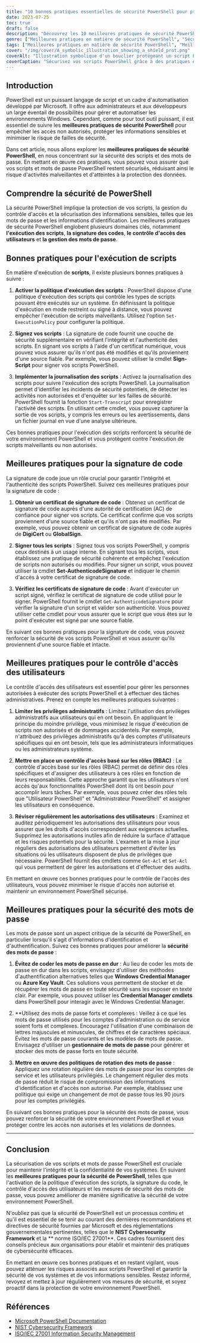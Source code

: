 ```yaml
---
title: "10 bonnes pratiques essentielles de sécurité PowerShell pour protéger vos scripts"
date: 2023-07-25
toc: true
draft: false
description: "Découvrez les 10 meilleures pratiques de sécurité PowerShell essentielles pour protéger vos scripts, vos mots de passe et vos informations sensibles. Renforcez la sécurité de votre environnement PowerShell et protégez-vous contre les accès non autorisés et les failles de sécurité potentielles."
genre: ["Meilleures pratiques en matière de sécurité PowerShell", "Sécurité des scripts", "Sécurité du mot de passe", "Sécurité informatique", "Cybersécurité", "Administration de Windows", "Automatisation", "Codage sécurisé", "Sécurité des réseaux", "Protection des données"]
tags: ["Meilleures pratiques en matière de sécurité PowerShell", "Meilleures pratiques en matière de sécurité des mots de passe PowerShell", "les meilleures pratiques pour sécuriser et utiliser PowerShell", "politique d'exécution des scripts", "signature du code", "le contrôle de l'accès des utilisateurs", "sécurité du mot de passe", "codage en dur des mots de passe", "des mots de passe forts", "politiques de rotation des mots de passe", "sauvegarde des scripts PowerShell", "protéger les mots de passe dans PowerShell", "gérer l'exécution des scripts dans PowerShell", "sécuriser les informations sensibles avec PowerShell", "renforcer la sécurité de PowerShell"]
cover: "/img/cover/A_symbolic_illustration_showing_a_shield_prot.png"
coverAlt: "Illustration symbolique d'un bouclier protégeant un script PowerShell."
coverCaption: "Sécurisez vos scripts PowerShell grâce à des pratiques de sécurité efficaces."
---
```


## Introduction

PowerShell est un puissant langage de script et un cadre d'automatisation développé par Microsoft. Il offre aux administrateurs et aux développeurs un large éventail de possibilités pour gérer et automatiser les environnements Windows. Cependant, comme pour tout outil puissant, il est essentiel de suivre les **meilleures pratiques de sécurité PowerShell** pour empêcher les accès non autorisés, protéger les informations sensibles et minimiser le risque de failles de sécurité.

Dans cet article, nous allons explorer les **meilleures pratiques de sécurité PowerShell**, en nous concentrant sur la sécurité des scripts et des mots de passe. En mettant en œuvre ces pratiques, vous pouvez vous assurer que vos scripts et mots de passe PowerShell restent sécurisés, réduisant ainsi le risque d'activités malveillantes et d'atteintes à la protection des données.

## Comprendre la sécurité de PowerShell

La sécurité PowerShell implique la protection de vos scripts, la gestion du contrôle d'accès et la sécurisation des informations sensibles, telles que les mots de passe et les informations d'identification. Les meilleures pratiques de sécurité PowerShell englobent plusieurs domaines clés, notamment **l'exécution des scripts**, **la signature des codes**, **le contrôle d'accès des utilisateurs** et **la gestion des mots de passe**.

## Bonnes pratiques pour l'exécution de scripts

En matière d'exécution de **scripts**, il existe plusieurs bonnes pratiques à suivre :

1. **Activer la politique d'exécution des scripts** : PowerShell dispose d'une politique d'exécution des scripts qui contrôle les types de scripts pouvant être exécutés sur un système. En définissant la politique d'exécution en mode restreint ou signé à distance, vous pouvez empêcher l'exécution de scripts malveillants. Utilisez l'option `Set-ExecutionPolicy` pour configurer la politique.

2. **Signez vos scripts** : La signature de code fournit une couche de sécurité supplémentaire en vérifiant l'intégrité et l'authenticité des scripts. En signant vos scripts à l'aide d'un certificat numérique, vous pouvez vous assurer qu'ils n'ont pas été modifiés et qu'ils proviennent d'une source fiable. Par exemple, vous pouvez utiliser la cmdlet **Sign-Script** pour signer vos scripts PowerShell.

3. **Implémenter la journalisation des scripts** : Activez la journalisation des scripts pour suivre l'exécution des scripts PowerShell. La journalisation permet d'identifier les incidents de sécurité potentiels, de détecter les activités non autorisées et d'enquêter sur les failles de sécurité. PowerShell fournit la fonction `Start-Transcript` pour enregistrer l'activité des scripts. En utilisant cette cmdlet, vous pouvez capturer la sortie de vos scripts, y compris les erreurs ou les avertissements, dans un fichier journal en vue d'une analyse ultérieure.

Ces bonnes pratiques pour l'exécution des scripts renforcent la sécurité de votre environnement PowerShell et vous protègent contre l'exécution de scripts malveillants ou non autorisés.

## Meilleures pratiques pour la signature de code

La signature de code joue un rôle crucial pour garantir l'intégrité et l'authenticité des scripts PowerShell. Suivez ces meilleures pratiques pour la signature de code :

1. **Obtenir un certificat de signature de code** : Obtenez un certificat de signature de code auprès d'une autorité de certification (AC) de confiance pour signer vos scripts. Ce certificat confirme que vos scripts proviennent d'une source fiable et qu'ils n'ont pas été modifiés. Par exemple, vous pouvez obtenir un certificat de signature de code auprès de **DigiCert** ou **GlobalSign**.

2. **Signer tous les scripts** : Signez tous vos scripts PowerShell, y compris ceux destinés à un usage interne. En signant tous les scripts, vous établissez une pratique de sécurité cohérente et empêchez l'exécution de scripts non autorisés ou modifiés. Pour signer un script, vous pouvez utiliser la cmdlet **Set-AuthenticodeSignature** et indiquer le chemin d'accès à votre certificat de signature de code.

3. **Vérifiez les certificats de signature de code** : Avant d'exécuter un script signé, vérifiez le certificat de signature de code utilisé pour le signer. PowerShell fournit le cmdlet `Get-AuthenticodeSignature` pour vérifier la signature d'un script et valider son authenticité. Vous pouvez utiliser cette cmdlet pour vous assurer que le script que vous êtes sur le point d'exécuter est signé par une source fiable.

En suivant ces bonnes pratiques pour la signature de code, vous pouvez renforcer la sécurité de vos scripts PowerShell et vous assurer qu'ils proviennent d'une source fiable et intacte.

## Meilleures pratiques pour le contrôle d'accès des utilisateurs

Le contrôle d'accès des utilisateurs est essentiel pour gérer les personnes autorisées à exécuter des scripts PowerShell et à effectuer des tâches administratives. Prenez en compte les meilleures pratiques suivantes :

1. **Limiter les privilèges administratifs** : Limitez l'utilisation des privilèges administratifs aux utilisateurs qui en ont besoin. En appliquant le principe du moindre privilège, vous minimisez le risque d'exécution de scripts non autorisés et de dommages accidentels. Par exemple, n'attribuez des privilèges administratifs qu'à des comptes d'utilisateurs spécifiques qui en ont besoin, tels que les administrateurs informatiques ou les administrateurs système.

2. **Mettre en place un contrôle d'accès basé sur les rôles (RBAC)** : Le contrôle d'accès basé sur les rôles (RBAC) permet de définir des rôles spécifiques et d'assigner des utilisateurs à ces rôles en fonction de leurs responsabilités. Cette approche garantit que les utilisateurs n'ont accès qu'aux fonctionnalités PowerShell dont ils ont besoin pour accomplir leurs tâches. Par exemple, vous pouvez créer des rôles tels que "Utilisateur PowerShell" et "Administrateur PowerShell" et assigner les utilisateurs en conséquence.

3. **Réviser régulièrement les autorisations des utilisateurs** : Examinez et auditez périodiquement les autorisations des utilisateurs pour vous assurer que les droits d'accès correspondent aux exigences actuelles. Supprimez les autorisations inutiles afin de réduire la surface d'attaque et les risques potentiels pour la sécurité. L'examen et la mise à jour réguliers des autorisations des utilisateurs permettent d'éviter les situations où les utilisateurs disposent de plus de privilèges que nécessaire. PowerShell fournit des cmdlets comme `Get-Acl` et `Set-Acl` qui vous permettent de gérer les autorisations et d'effectuer des audits.

En mettant en œuvre ces bonnes pratiques pour le contrôle de l'accès des utilisateurs, vous pouvez minimiser le risque d'accès non autorisé et maintenir un environnement PowerShell sécurisé.

## Meilleures pratiques pour la sécurité des mots de passe

Les mots de passe sont un aspect critique de la sécurité de PowerShell, en particulier lorsqu'il s'agit d'informations d'identification et d'authentification. Suivez ces bonnes pratiques pour améliorer la **sécurité des mots de passe** :

1. **Évitez de coder les mots de passe en dur** : Au lieu de coder les mots de passe en dur dans les scripts, envisagez d'utiliser des méthodes d'authentification alternatives telles que **Windows Credential Manager** ou **Azure Key Vault**. Ces solutions vous permettent de stocker et de récupérer les mots de passe en toute sécurité sans les exposer en texte clair. Par exemple, vous pouvez utiliser les **Credential Manager cmdlets** dans PowerShell pour interagir avec le Windows Credential Manager.

2. **Utilisez des mots de passe forts et complexes : Veillez à ce que les mots de passe utilisés pour les comptes d'administration ou de service soient forts et complexes. Encouragez l'utilisation d'une combinaison de lettres majuscules et minuscules, de chiffres et de caractères spéciaux. Évitez les mots de passe courants et les modèles de mots de passe. Envisagez d'utiliser un **gestionnaire de mots de passe** pour générer et stocker des mots de passe forts en toute sécurité.

3. **Mettre en œuvre des politiques de rotation des mots de passe** : Appliquez une rotation régulière des mots de passe pour les comptes de service et les utilisateurs privilégiés. Le changement régulier des mots de passe réduit le risque de compromission des informations d'identification et d'accès non autorisé. Par exemple, établissez une politique qui exige un changement de mot de passe tous les 90 jours pour les comptes privilégiés.

En suivant ces bonnes pratiques pour la sécurité des mots de passe, vous pouvez renforcer la sécurité de votre environnement PowerShell et vous protéger contre les accès non autorisés et les violations de données.

______

## Conclusion

La sécurisation de vos scripts et mots de passe PowerShell est cruciale pour maintenir l'intégrité et la confidentialité de vos systèmes. En suivant les **meilleures pratiques pour la sécurité de PowerShell**, telles que l'activation de la politique d'exécution des scripts, la signature du code, le contrôle d'accès des utilisateurs et les mesures de sécurité des mots de passe, vous pouvez améliorer de manière significative la sécurité de votre environnement PowerShell.

N'oubliez pas que la sécurité de PowerShell est un processus continu et qu'il est essentiel de se tenir au courant des dernières recommandations et directives de sécurité fournies par Microsoft et des réglementations gouvernementales pertinentes, telles que le **NIST Cybersecurity Framework** et la ** norme ISO/IEC 27001**. Ces cadres fournissent des conseils précieux aux organisations pour établir et maintenir des pratiques de cybersécurité efficaces.

En mettant en œuvre ces bonnes pratiques et en restant vigilant, vous pouvez atténuer les risques associés aux scripts PowerShell et garantir la sécurité de vos systèmes et de vos informations sensibles. Restez informé, revoyez et mettez à jour régulièrement vos mesures de sécurité, et soyez proactif dans la protection de votre environnement PowerShell.

## Références

- [Microsoft PowerShell Documentation](https://docs.microsoft.com/powershell/)
- [NIST Cybersecurity Framework](https://www.nist.gov/cyberframework)
- [ISO/IEC 27001 Information Security Management](https://www.iso.org/isoiec-27001-information-security.html)
